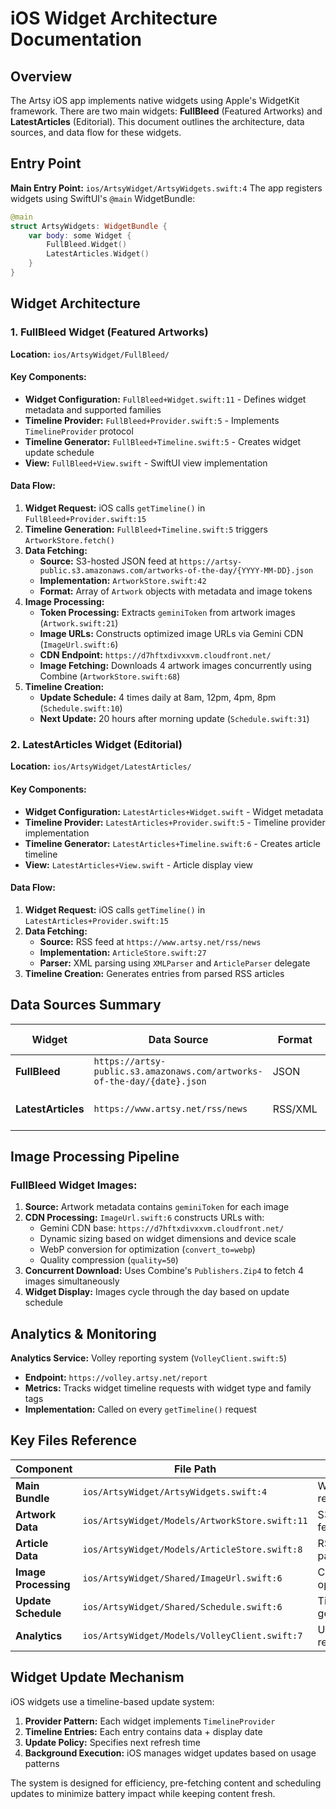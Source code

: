 # iOS Widget Architecture Documentation

## Overview

The Artsy iOS app implements native widgets using Apple's WidgetKit framework. There are two main widgets: **FullBleed** (Featured Artworks) and **LatestArticles** (Editorial). This document outlines the architecture, data sources, and data flow for these widgets.

## Entry Point

**Main Entry Point:** `ios/ArtsyWidget/ArtsyWidgets.swift:4`
The app registers widgets using SwiftUI's `@main` WidgetBundle:

```swift
@main
struct ArtsyWidgets: WidgetBundle {
    var body: some Widget {
        FullBleed.Widget()
        LatestArticles.Widget()
    }
}
```

## Widget Architecture

### 1. FullBleed Widget (Featured Artworks)

**Location:** `ios/ArtsyWidget/FullBleed/`

#### Key Components:

- **Widget Configuration:** `FullBleed+Widget.swift:11` - Defines widget metadata and supported families
- **Timeline Provider:** `FullBleed+Provider.swift:5` - Implements `TimelineProvider` protocol
- **Timeline Generator:** `FullBleed+Timeline.swift:5` - Creates widget update schedule
- **View:** `FullBleed+View.swift` - SwiftUI view implementation

#### Data Flow:

1. **Widget Request:** iOS calls `getTimeline()` in `FullBleed+Provider.swift:15`
2. **Timeline Generation:** `FullBleed+Timeline.swift:5` triggers `ArtworkStore.fetch()`
3. **Data Fetching:**
   - **Source:** S3-hosted JSON feed at `https://artsy-public.s3.amazonaws.com/artworks-of-the-day/{YYYY-MM-DD}.json`
   - **Implementation:** `ArtworkStore.swift:42`
   - **Format:** Array of `Artwork` objects with metadata and image tokens
4. **Image Processing:**
   - **Token Processing:** Extracts `geminiToken` from artwork images (`Artwork.swift:21`)
   - **Image URLs:** Constructs optimized image URLs via Gemini CDN (`ImageUrl.swift:6`)
   - **CDN Endpoint:** `https://d7hftxdivxxvm.cloudfront.net/`
   - **Image Fetching:** Downloads 4 artwork images concurrently using Combine (`ArtworkStore.swift:68`)
5. **Timeline Creation:**
   - **Update Schedule:** 4 times daily at 8am, 12pm, 4pm, 8pm (`Schedule.swift:10`)
   - **Next Update:** 20 hours after morning update (`Schedule.swift:31`)

### 2. LatestArticles Widget (Editorial)

**Location:** `ios/ArtsyWidget/LatestArticles/`

#### Key Components:

- **Widget Configuration:** `LatestArticles+Widget.swift` - Widget metadata
- **Timeline Provider:** `LatestArticles+Provider.swift:5` - Timeline provider implementation
- **Timeline Generator:** `LatestArticles+Timeline.swift:6` - Creates article timeline
- **View:** `LatestArticles+View.swift` - Article display view

#### Data Flow:

1. **Widget Request:** iOS calls `getTimeline()` in `LatestArticles+Provider.swift:15`
2. **Data Fetching:**
   - **Source:** RSS feed at `https://www.artsy.net/rss/news`
   - **Implementation:** `ArticleStore.swift:27`
   - **Parser:** XML parsing using `XMLParser` and `ArticleParser` delegate
3. **Timeline Creation:** Generates entries from parsed RSS articles

## Data Sources Summary

| Widget             | Data Source                                                             | Format  | Update Frequency    |
| ------------------ | ----------------------------------------------------------------------- | ------- | ------------------- |
| **FullBleed**      | `https://artsy-public.s3.amazonaws.com/artworks-of-the-day/{date}.json` | JSON    | 4x daily            |
| **LatestArticles** | `https://www.artsy.net/rss/news`                                        | RSS/XML | On timeline refresh |

## Image Processing Pipeline

### FullBleed Widget Images:

1. **Source:** Artwork metadata contains `geminiToken` for each image
2. **CDN Processing:** `ImageUrl.swift:6` constructs URLs with:
   - Gemini CDN base: `https://d7hftxdivxxvm.cloudfront.net/`
   - Dynamic sizing based on widget dimensions and device scale
   - WebP conversion for optimization (`convert_to=webp`)
   - Quality compression (`quality=50`)
3. **Concurrent Download:** Uses Combine's `Publishers.Zip4` to fetch 4 images simultaneously
4. **Widget Display:** Images cycle through the day based on update schedule

## Analytics & Monitoring

**Analytics Service:** Volley reporting system (`VolleyClient.swift:5`)

- **Endpoint:** `https://volley.artsy.net/report`
- **Metrics:** Tracks widget timeline requests with widget type and family tags
- **Implementation:** Called on every `getTimeline()` request

## Key Files Reference

| Component            | File Path                                      | Purpose                |
| -------------------- | ---------------------------------------------- | ---------------------- |
| **Main Bundle**      | `ios/ArtsyWidget/ArtsyWidgets.swift:4`         | Widget registration    |
| **Artwork Data**     | `ios/ArtsyWidget/Models/ArtworkStore.swift:11` | S3 data fetching       |
| **Article Data**     | `ios/ArtsyWidget/Models/ArticleStore.swift:8`  | RSS feed parsing       |
| **Image Processing** | `ios/ArtsyWidget/Shared/ImageUrl.swift:6`      | CDN image optimization |
| **Update Schedule**  | `ios/ArtsyWidget/Shared/Schedule.swift:6`      | Timeline generation    |
| **Analytics**        | `ios/ArtsyWidget/Models/VolleyClient.swift:7`  | Usage reporting        |

## Widget Update Mechanism

iOS widgets use a timeline-based update system:

1. **Provider Pattern:** Each widget implements `TimelineProvider`
2. **Timeline Entries:** Each entry contains data + display date
3. **Update Policy:** Specifies next refresh time
4. **Background Execution:** iOS manages widget updates based on usage patterns

The system is designed for efficiency, pre-fetching content and scheduling updates to minimize battery impact while keeping content fresh.
